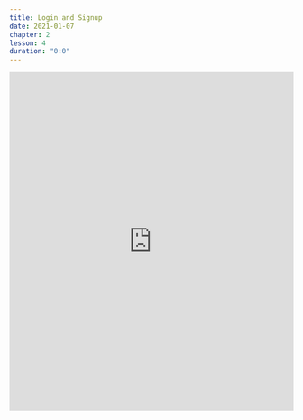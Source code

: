 ```yaml
---
title: Login and Signup
date: 2021-01-07
chapter: 2
lesson: 4
duration: "0:0"
---
```


<iframe width="100%" height="600" src="https://www.youtube.com/embed/mBBwB1Ibc8g" title="YouTube video player" frameborder="0" allow="accelerometer; autoplay; clipboard-write; encrypted-media; gyroscope; picture-in-picture" allowfullscreen></iframe>